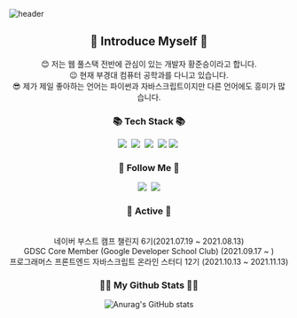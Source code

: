 ![header](https://capsule-render.vercel.app/api?type=Rounded&color=FFE4C4&height=300&section=header&text=Welcome!!%20Junseung's%20github!&fontSize=50&animation=twinkling&fontColor=B0C4DE)

<h2 align = "center"> 👏 Introduce Myself 👏 </h2>
<p align="center"> 
😊 저는 웹 풀스택 전반에 관심이 있는 개발자 황준승이라고 합니다.  <br>
😉 현재 부경대 컴퓨터 공학과를 다니고 있습니다.  <br>
😎 제가 제일 좋아하는 언어는 파이썬과 자바스크립트이지만 다른 언어에도 흥미가 많습니다.
</p>


<h3 align="center">📚 Tech Stack 📚</h3>
<p align="center">
  <img src="https://img.shields.io/badge/Python-3766AB?style=flat-square&logo=Python&logoColor=white"/></a>&nbsp 
  <img src="https://img.shields.io/badge/HTML5-E34F26?style=flat-square&logo=HTML5&logoColor=white"/></a>&nbsp 
  <img src="https://img.shields.io/badge/CSS3-572B6?style=flat-square&logo=CSS3&logoColor=white"/></a>&nbsp 
  <img src="https://img.shields.io/badge/Javascript-ffb13b?style=flat-square&logo=javascript&logoColor=white"/></a>
  <img src="https://img.shields.io/badge/React-61DAFB?style=flat-square&logo=react&logoColor=white"></a>&nbsp 

</p>

<h3 align="center">🌈 Follow Me 🌈</h3>
<p align="center">
  <a href="https://velog.io/@turtle601" target="_blank"><img src="https://img.shields.io/badge/Velog-20c997?style=flat-square&logo=Vimeo&logoColor=white"/></a></a>&nbsp
  <a href="mailto:poomaneoung1@gmail.com"><img src="https://img.shields.io/badge/Gmail-d14836?style=flat-square&logo=Gmail&logoColor=white&link=poomaneoung1@gmail.com"/></a>
</p>

<h3 align="center">🍎 Active 🍎</h3>
<p align="center">
  <br>
  네이버 부스트 캠프 챌린지 6기(2021.07.19 ~ 2021.08.13)
  <br>
  GDSC Core Member (Google Developer School Club) (2021.09.17 ~ )
  <br>
  프로그래머스 프론트엔드 자바스크립트 온라인 스터디 12기 (2021.10.13 ~ 2021.11.13)
  <br>
</p>


<h3 align="center">👩‍💻 My Github Stats 👩‍💻</h3>
<div align="center">

![Anurag's GitHub stats](https://github-readme-stats.vercel.app/api?username=turtle601&show_icons=true&theme=radical)

</div>
